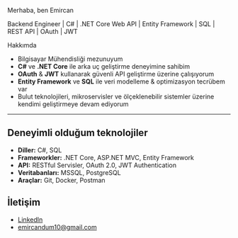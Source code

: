 Merhaba, ben Emircan

Backend Engineer | C# | .NET Core Web API | Entity Framework | SQL | REST API | OAuth | JWT  

Hakkımda
- Bilgisayar Mühendisliği mezunuyum  
- **C#** ve **.NET Core** ile arka uç geliştirme deneyimine sahibim  
- **OAuth** & **JWT** kullanarak güvenli API geliştirme üzerine çalışıyorum  
- **Entity Framework** ve **SQL** ile veri modelleme & optimizasyon tecrübem var  
- Bulut teknolojileri, mikroservisler ve ölçeklenebilir sistemler üzerine kendimi geliştirmeye devam ediyorum  

---

## Deneyimli olduğum teknolojiler
- **Diller:** C#, SQL  
- **Frameworkler:** .NET Core, ASP.NET MVC, Entity Framework  
- **API:** RESTful Servisler, OAuth 2.0, JWT Authentication  
- **Veritabanları:** MSSQL, PostgreSQL  
- **Araçlar:** Git, Docker, Postman  

## İletişim
- [LinkedIn](https://www.linkedin.com/in/emircan-duman-3a4a67251/)
- emircandum10@gmail.com
